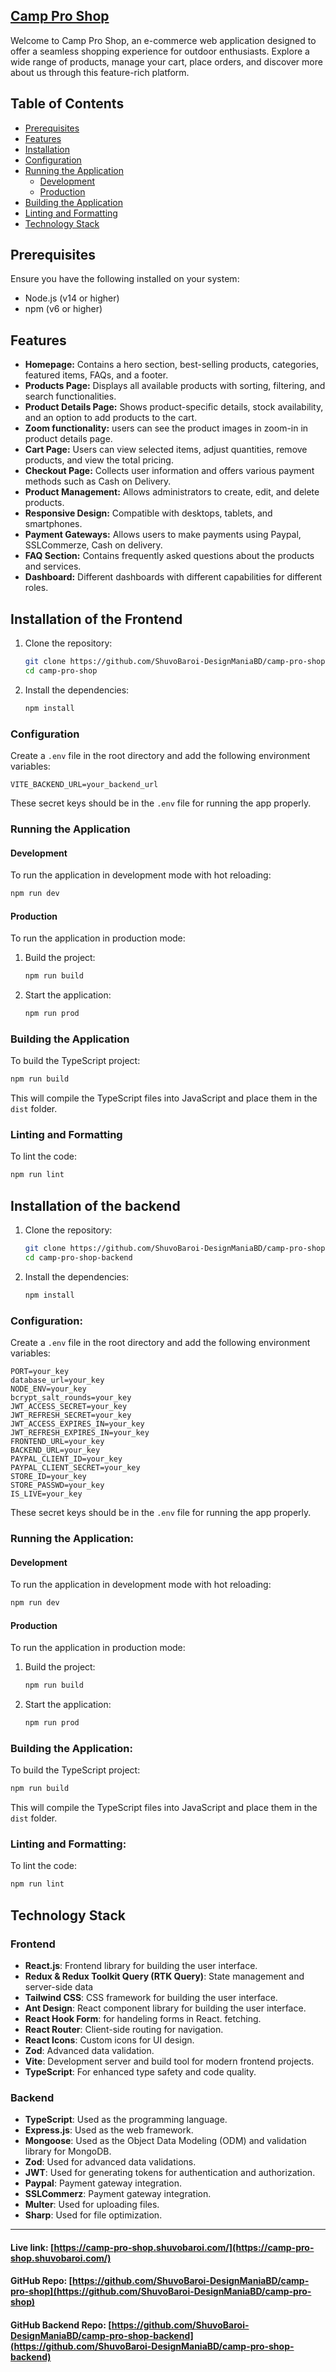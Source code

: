 ## [Camp Pro Shop](https://camp-pro-shop.shuvobaroi.com/)

Welcome to Camp Pro Shop, an e-commerce web application designed to offer a seamless shopping experience for outdoor enthusiasts. Explore a wide range of products, manage your cart, place orders, and discover more about us through this feature-rich platform.

## Table of Contents

- [Prerequisites](#prerequisites)
- [Features](#features)
- [Installation](#installation)
- [Configuration](#configuration)
- [Running the Application](#running-the-application)
  - [Development](#development)
  - [Production](#production)
- [Building the Application](#building-the-application)
- [Linting and Formatting](#linting-and-formatting)
- [Technology Stack](#technology-stack)

## Prerequisites

Ensure you have the following installed on your system:

- Node.js (v14 or higher)
- npm (v6 or higher)

## Features

- **Homepage:** Contains a hero section, best-selling products, categories, featured items, FAQs, and a footer.
- **Products Page:** Displays all available products with sorting, filtering, and search functionalities.
- **Product Details Page:** Shows product-specific details, stock availability, and an option to add products to the cart.
- **Zoom functionality:** users can see the product images in zoom-in in product details page.
- **Cart Page:** Users can view selected items, adjust quantities, remove products, and view the total pricing.
- **Checkout Page:** Collects user information and offers various payment methods such as Cash on Delivery.
- **Product Management:** Allows administrators to create, edit, and delete products.
- **Responsive Design:** Compatible with desktops, tablets, and smartphones.
- **Payment Gateways:** Allows users to make payments using Paypal, SSLCommerze, Cash on delivery.
- **FAQ Section:** Contains frequently asked questions about the products and services.
- **Dashboard:** Different dashboards with different capabilities for different roles.

## Installation of the Frontend

1. Clone the repository:

   ```sh
   git clone https://github.com/ShuvoBaroi-DesignManiaBD/camp-pro-shop.git
   cd camp-pro-shop
   ```

2. Install the dependencies:

   ```sh
   npm install
   ```



### Configuration

Create a `.env` file in the root directory and add the following environment variables:

```env
VITE_BACKEND_URL=your_backend_url
```

These secret keys should be in the `.env` file for running the app properly.

### Running the Application

#### Development

To run the application in development mode with hot reloading:

```sh
npm run dev
```

#### Production

To run the application in production mode:

1. Build the project:

   ```sh
   npm run build
   ```

2. Start the application:

   ```sh
   npm run prod
   ```

### Building the Application

To build the TypeScript project:

```sh
npm run build
```

This will compile the TypeScript files into JavaScript and place them in the `dist` folder.

### Linting and Formatting

To lint the code:

```sh
npm run lint
```

## Installation of the backend

1. Clone the repository:

   ```sh
   git clone https://github.com/ShuvoBaroi-DesignManiaBD/camp-pro-shop-backend.git
   cd camp-pro-shop-backend
   ```

2. Install the dependencies:

   ```sh
   npm install
   ```

### Configuration:

Create a `.env` file in the root directory and add the following environment variables:

```env
PORT=your_key
database_url=your_key
NODE_ENV=your_key
bcrypt_salt_rounds=your_key
JWT_ACCESS_SECRET=your_key
JWT_REFRESH_SECRET=your_key
JWT_ACCESS_EXPIRES_IN=your_key
JWT_REFRESH_EXPIRES_IN=your_key
FRONTEND_URL=your_key
BACKEND_URL=your_key
PAYPAL_CLIENT_ID=your_key
PAYPAL_CLIENT_SECRET=your_key
STORE_ID=your_key
STORE_PASSWD=your_key
IS_LIVE=your_key
```

These secret keys should be in the `.env` file for running the app properly.

### Running the Application:

#### Development

To run the application in development mode with hot reloading:

```sh
npm run dev
```

#### Production

To run the application in production mode:

1. Build the project:

   ```sh
   npm run build
   ```

2. Start the application:

   ```sh
   npm run prod
   ```

### Building the Application:

To build the TypeScript project:

```sh
npm run build
```

This will compile the TypeScript files into JavaScript and place them in the `dist` folder.

### Linting and Formatting:

To lint the code:

```sh
npm run lint
```
## Technology Stack
### Frontend
- **React.js**: Frontend library for building the user interface.
- **Redux & Redux Toolkit Query (RTK Query)**: State management and server-side data 
- **Tailwind CSS**: CSS framework for building the user interface.
- **Ant Design**: React component library for building the user interface.
- **React Hook Form**: for handeling forms in React.
fetching.
- **React Router**: Client-side routing for navigation.
- **React Icons**: Custom icons for UI design.
- **Zod**: Advanced data validation.
- **Vite**: Development server and build tool for modern frontend projects.
- **TypeScript**: For enhanced type safety and code quality.
### Backend
- **TypeScript**: Used as the programming language.
- **Express.js**: Used as the web framework.
- **Mongoose**: Used as the Object Data Modeling (ODM) and validation library for MongoDB.
- **Zod**: Used for advanced data validations.
- **JWT**: Used for generating tokens for authentication and authorization.
- **Paypal**: Payment gateway integration.
- **SSLCommerz**: Payment gateway integration.
- **Multer**: Used for uploading files.
- **Sharp**: Used for file optimization.
---
#### Live link: [https://camp-pro-shop.shuvobaroi.com/](https://camp-pro-shop.shuvobaroi.com/)

#### GitHub Repo: [https://github.com/ShuvoBaroi-DesignManiaBD/camp-pro-shop](https://github.com/ShuvoBaroi-DesignManiaBD/camp-pro-shop)
#### GitHub Backend Repo: [https://github.com/ShuvoBaroi-DesignManiaBD/camp-pro-shop-backend](https://github.com/ShuvoBaroi-DesignManiaBD/camp-pro-shop-backend)
```
